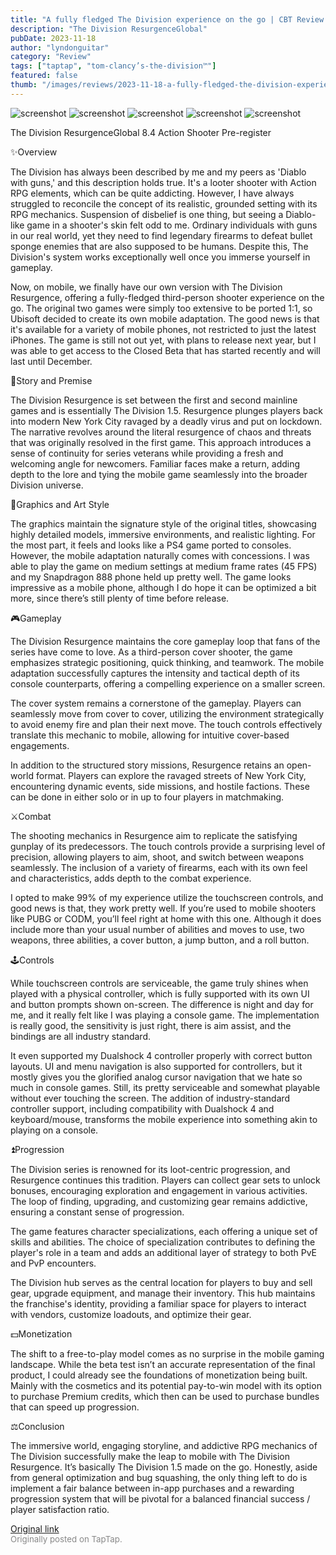 ```yaml
---
title: "A fully fledged The Division experience on the go | CBT Review - The Division Resurgence"
description: "The Division ResurgenceGlobal"
pubDate: 2023-11-18
author: "lyndonguitar"
category: "Review"
tags: ["taptap", "tom-clancy’s-the-division™"]
featured: false
thumb: "/images/reviews/2023-11-18-a-fully-fledged-the-division-experience-on-the-go--cbt-review---the-division-resurgence-0.avif"
---
```


<div class="gallery">
  <img src="/images/reviews/2023-11-18-a-fully-fledged-the-division-experience-on-the-go--cbt-review---the-division-resurgence-0.avif" alt="screenshot" />
  <img src="/images/reviews/2023-11-18-a-fully-fledged-the-division-experience-on-the-go--cbt-review---the-division-resurgence-1.avif" alt="screenshot" />
  <img src="/images/reviews/2023-11-18-a-fully-fledged-the-division-experience-on-the-go--cbt-review---the-division-resurgence-2.avif" alt="screenshot" />
  <img src="/images/reviews/2023-11-18-a-fully-fledged-the-division-experience-on-the-go--cbt-review---the-division-resurgence-3.avif" alt="screenshot" />
  <img src="/images/reviews/2023-11-18-a-fully-fledged-the-division-experience-on-the-go--cbt-review---the-division-resurgence-4.avif" alt="screenshot" />
</div>

The Division ResurgenceGlobal
8.4
Action
Shooter
Pre-register

✨Overview

The Division has always been described by me and my peers as 'Diablo with guns,' and this description holds true. It's a looter shooter with Action RPG elements, which can be quite addicting. However, I have always struggled to reconcile the concept of its realistic, grounded setting with its RPG mechanics. Suspension of disbelief is one thing, but seeing a Diablo-like game in a shooter's skin felt odd to me. Ordinary individuals with guns in our real world, yet they need to find legendary firearms to defeat bullet sponge enemies that are also supposed to be humans. Despite this, The Division's system works exceptionally well once you immerse yourself in gameplay.

Now, on mobile, we finally have our own version with The Division Resurgence, offering a fully-fledged third-person shooter experience on the go. The original two games were simply too extensive to be ported 1:1, so Ubisoft decided to create its own mobile adaptation. The good news is that it's available for a variety of mobile phones, not restricted to just the latest iPhones. The game is still not out yet, with plans to release next year, but I was able to get access to the Closed Beta that has started recently and will last until December.

📖Story and Premise

The Division Resurgence is set between the first and second mainline games and is essentially The Division 1.5. Resurgence plunges players back into modern New York City ravaged by a deadly virus and put on lockdown. The narrative revolves around the literal resurgence of chaos and threats that was originally resolved in the first game. This approach introduces a sense of continuity for series veterans while providing a fresh and welcoming angle for newcomers. Familiar faces make a return, adding depth to the lore and tying the mobile game seamlessly into the broader Division universe.

🎨Graphics and Art Style

The graphics maintain the signature style of the original titles, showcasing highly detailed models, immersive environments, and realistic lighting. For the most part, it feels and looks like a PS4 game ported to consoles. However, the mobile adaptation naturally comes with concessions. I was able to play the game on medium settings at medium frame rates (45 FPS) and my Snapdragon 888 phone held up pretty well. The game looks impressive as a mobile phone, although I do hope it can be optimized a bit more, since there’s still plenty of time before release.

🎮Gameplay

The Division Resurgence maintains the core gameplay loop that fans of the series have come to love. As a third-person cover shooter, the game emphasizes strategic positioning, quick thinking, and teamwork. The mobile adaptation successfully captures the intensity and tactical depth of its console counterparts, offering a compelling experience on a smaller screen.

The cover system remains a cornerstone of the gameplay. Players can seamlessly move from cover to cover, utilizing the environment strategically to avoid enemy fire and plan their next move. The touch controls effectively translate this mechanic to mobile, allowing for intuitive cover-based engagements.

In addition to the structured story missions, Resurgence retains an open-world format. Players can explore the ravaged streets of New York City, encountering dynamic events, side missions, and hostile factions.  These can be done in either solo or in up to four players in matchmaking.

⚔️Combat

The shooting mechanics in Resurgence aim to replicate the satisfying gunplay of its predecessors. The touch controls provide a surprising level of precision, allowing players to aim, shoot, and switch between weapons seamlessly. The inclusion of a variety of firearms, each with its own feel and characteristics, adds depth to the combat experience.

I opted to make 99% of my experience utilize the touchscreen controls, and good news is that, they work pretty well. If you’re used to mobile shooters like PUBG or CODM, you’ll feel right at home with this one. Although it does include more than your usual number of abilities and moves to use, two weapons, three abilities, a cover button, a jump button, and a roll button.

🕹Controls

While touchscreen controls are serviceable, the game truly shines when played with a physical controller, which is fully supported with its own UI and button prompts shown on-screen. The difference is night and day for me, and it really felt like I was playing a console game. The implementation is really good, the sensitivity is just right, there is aim assist, and the bindings are all industry standard.

It even supported my Dualshock 4 controller properly with correct button layouts. UI and menu navigation is also supported for controllers, but it mostly gives you the glorified analog cursor navigation that we hate so much in console games. Still, its pretty serviceable and somewhat playable without ever touching the screen. The addition of industry-standard controller support, including compatibility with Dualshock 4 and keyboard/mouse, transforms the mobile experience into something akin to playing on a console.

⏫Progression

The Division series is renowned for its loot-centric progression, and Resurgence continues this tradition. Players can collect gear sets to unlock bonuses, encouraging exploration and engagement in various activities. The loop of finding, upgrading, and customizing gear remains addictive, ensuring a constant sense of progression.

The game features character specializations, each offering a unique set of skills and abilities. The choice of specialization contributes to defining the player's role in a team and adds an additional layer of strategy to both PvE and PvP encounters.

The Division hub serves as the central location for players to buy and sell gear, upgrade equipment, and manage their inventory. This hub maintains the franchise's identity, providing a familiar space for players to interact with vendors, customize loadouts, and optimize their gear.

💵Monetization

The shift to a free-to-play model comes as no surprise in the mobile gaming landscape. While the beta test isn’t an accurate representation of the final product, I could already see the foundations of monetization being built. Mainly with the cosmetics and its potential pay-to-win model with its option to purchase Premium credits, which then can be used to purchase bundles that can speed up progression.

⚖️Conclusion

The immersive world, engaging storyline, and addictive RPG mechanics of The Division successfully make the leap to mobile with The Division Resurgence. It’s basically The Division 1.5 made on the go. Honestly, aside from general optimization and bug squashing, the only thing left to do is implement a fair balance between in-app purchases and a rewarding progression system that will be pivotal for a balanced financial success / player satisfaction ratio.

[Original link](https://www.taptap.io/post/6561122)<br><span style="font-size: 0.95em; color: #888;">Originally posted on TapTap.</span>
